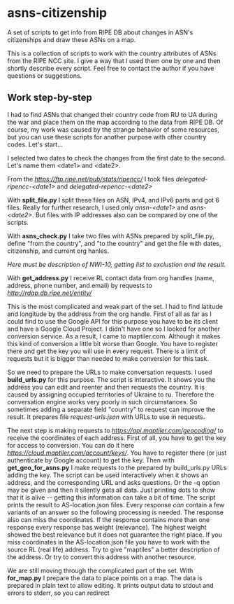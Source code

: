 # asns-citizenship
A set of scripts to get info from RIPE DB about changes in ASN's citizenships and draw these ASNs on a map.

This is a collection of scripts to work with the country attributes of ASNs from the RIPE NCC site. I give a way that I used them one by one and then shortly
describe every script. Feel free to contact the author if you have questions or suggestions.

## Work step-by-step

I had to find ASNs that changed their country code from RU to UA during the war and place them on the map according to the data from RIPE DB. Of course, my work was caused by the strange behavior of some resources, but you can use these scripts for another purpose with other country codes. Let's start...

I selected two dates to check the changes from the first date to the second. Let's name them &lt;date1&gt; and &lt;date2&gt;.

From the _https://ftp.ripe.net/pub/stats/ripencc/_ I took files _delegated-ripencc-&lt;date1&gt;_ and _delegated-repencc-&lt;date2&gt;_

With **split_file.py** I split these files on ASN, IPv4, and IPv6 parts and got 6 files. Really for further research, I used only _ansn-&lt;date1&gt;_ and 
_asns-&lt;date2&gt;_. But files with IP addresses also can be compared by one of the scripts.

With **asns_check.py** I take two files with ASNs prepared by split_file.py, define "from the country", and "to the country" and get the file with dates, citizenship, and current org hanles.

_Here must be description of NWI-10, getting list to exclustion and the result._

With **get_address.py** I receive RL contact data from org handles (name, address, phone number, and email) by requests to _http://rdap.db.ripe.net/entity/_

This is the most complicated and weak part of the set. I had to find latitude and longitude by the address from the org handle. First of all as far as I could find to use the Google API for this purpose you have to be its client and have a Google Cloud Project. I didn't have one so I looked for another conversion service. As a result, I came to maptiler.com. Although it makes this kind of conversion a little bit worse than Google. You have to register there and get the key you will use in every request. There is a limit of requests but it is bigger than needed to make conversion for this task.

So we need to prepare the URLs to make conversation requests. I used **build_urls.py** for this purpose. The script is interactive. It shows you the address you can edit and reenter and then requests the country. It is caused by assigning occupied territories of Ukraine to ru. Therefore the conversation engine works very poorly in such circumstances. So sometimes adding a separate field "country" to request can improve the result. It prepares file _request-urls.json_ with URLs to use in requests.

The next step is making requests to _https://api.maptiler.com/geocoding/_ to receive the coordinates of each address. First of all, you have to get the key for access to conversion. You can do it here _https://cloud.maptiler.com/account/keys/_. You have to register there (or just authenticate by Google account) to get the key. Then with **get_geo_for_asns.py** I make requests to the prepared by build_urls.py URLs adding the key. The script can be used interactively when it shows an address, and the corresponding URL and asks questions. Or the -q option may be given and then it silently gets all data. Just printing dots to show that it is alive -- getting this information can take a bit of time. The script prints the result to AS<number>-location.json files. Every response _can_ contain a few variants of an answer so the following processing is needed. The response also can miss the coordinates. If the response contains more than one response every response has weight (relevance). The highest weight showed the best relevance but it does not guarantee the right place. If you miss coordinates in the AS<number>-location.json file you have to work with the source RL (real life) address. Try to give "maptiles" a better description of the address. Or try to convert this address with another resource. 

We are still moving through the complicated part of the set. With **for_map.py** I prepare the data to place points on a map. The data is prepared in plain text to allow editing. It prints output data to stdout and errors to stderr, so you can redirect
